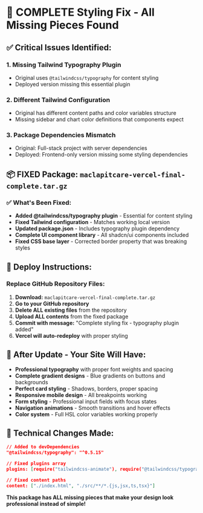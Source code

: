 # 🎨 COMPLETE Styling Fix - All Missing Pieces Found

## ✅ **Critical Issues Identified:**

### 1. **Missing Tailwind Typography Plugin** 
- Original uses `@tailwindcss/typography` for content styling
- Deployed version missing this essential plugin

### 2. **Different Tailwind Configuration**
- Original has different content paths and color variables structure
- Missing sidebar and chart color definitions that components expect

### 3. **Package Dependencies Mismatch**
- Original: Full-stack project with server dependencies
- Deployed: Frontend-only version missing some styling dependencies

## 📦 **FIXED Package: `maclapitcare-vercel-final-complete.tar.gz`**

### ✅ **What's Been Fixed:**
- **Added @tailwindcss/typography plugin** - Essential for content styling
- **Fixed Tailwind configuration** - Matches working local version
- **Updated package.json** - Includes typography plugin dependency
- **Complete UI component library** - All shadcn/ui components included
- **Fixed CSS base layer** - Corrected border property that was breaking styles

## 🚀 **Deploy Instructions:**

### **Replace GitHub Repository Files:**
1. **Download:** `maclapitcare-vercel-final-complete.tar.gz` 
2. **Go to your GitHub repository**
3. **Delete ALL existing files** from the repository
4. **Upload ALL contents** from the fixed package
5. **Commit with message:** "Complete styling fix - typography plugin added"
6. **Vercel will auto-redeploy** with proper styling

## 🎨 **After Update - Your Site Will Have:**
- **Professional typography** with proper font weights and spacing
- **Complete gradient designs** - Blue gradients on buttons and backgrounds
- **Perfect card styling** - Shadows, borders, proper spacing
- **Responsive mobile design** - All breakpoints working
- **Form styling** - Professional input fields with focus states
- **Navigation animations** - Smooth transitions and hover effects
- **Color system** - Full HSL color variables working properly

## 🔧 **Technical Changes Made:**
```json
// Added to devDependencies
"@tailwindcss/typography": "^0.5.15"

// Fixed plugins array
plugins: [require("tailwindcss-animate"), require("@tailwindcss/typography")]

// Fixed content paths
content: ["./index.html", "./src/**/*.{js,jsx,ts,tsx}"]
```

**This package has ALL missing pieces that make your design look professional instead of simple!**